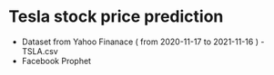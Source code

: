# Tesla stock price prediction 

- Dataset from Yahoo Finanace ( from 2020-11-17 to 2021-11-16 )     - TSLA.csv
-  Facebook Prophet

